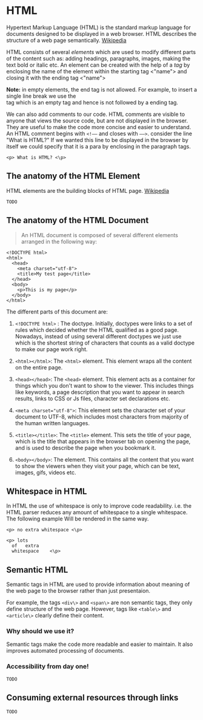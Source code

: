 # HTML

Hypertext Markup Language (HTML) is the standard markup language for documents designed to be displayed in a web browser. HTML describes the structure of a web page semantically. [Wikipedia](https://en.wikipedia.org/wiki/HTML)

HTML consists of several *elements* which are used to modify different parts of the content such as: adding headings, paragraphs, images, making the text bold or italic etc. An element can be created with the help of a *tag* by enclosing the name of the element within the starting tag <"name"> and closing it with the ending tag <\"name"> 

**Note:** in empty elements, the end tag is not allowed. For example, to insert a single line break we use the <br> tag which is an empty tag and hence is not followed by a ending tag.

We can also add comments to our code. HTML comments are visible to anyone that views the source code, but are not displayed in the browser. They are useful to make the code more concise and easier to understand. An HTML comment begins with ```<!––``` and closes with ```––>```.
consider the line "What is HTML?"
If we wanted this line to be displayed in the browser by itself we could specify that it is a para by enclosing in the paragraph tags. 

``` <p> What is HTML? <\p> ```
    
## The anatomy of the HTML Element

HTML elements are the building blocks of HTML page. [Wikipedia](https://en.wikipedia.org/wiki/HTML)


    TODO
## The anatomy of the HTML Document
> An HTML document is composed of several different elements arranged in the following way:
```
<!DOCTYPE html>
<html>
  <head>
    <meta charset="utf-8">
    <title>My test page</title>
  </head>
  <body>
    <p>This is my page</p>
  </body>
</html>
```
 
 The different parts of this document are:
 1. `<!DOCTYPE html>` : The doctype. Initially, doctypes were links to a set of rules which decided whether the HTML qualified as a good page. Nowadays, instead of using several different doctypes we just use <!DOCTYPE html> which is the shortest string of characters that counts as a valid doctype to make our page work right.   

2. `<html></html>`: The `<html>` element. This element wraps all the content on the entire page.   

3. `<head></head>`: The `<head>` element. This element acts as a container for things which you don't want to show to the viewer.   This includes things like keywords, a page description that you want to appear in search results, links to CSS or Js files, character set declarations etc.  
4. `<meta charset="utf-8">`: This element sets the character set of your document to UTF-8, which includes most characters from majority of  the human written languages.
5. `<title></title>`: The `<title>` element. This sets the title of your page, which is the title that appears in the browser tab on opening the page, and is used to describe the page when you bookmark it.
6. `<body></body>`: The <body> element. This contains all the content that you want to show the viewers when they visit your page, which can be text, images, gifs, videos etc.  

## Whitespace in HTML
In HTML the use of whitespace is only to improve code readability. i.e. the HTML parser reduces any amount of whitespace to a single whitespace. The following example Will be rendered in the same way.

 ```
 <p> no extra whitespace <\p>
 
 <p> lots 
   of   extra   
   whitespace    <\p>
 ```

## Semantic HTML
Semantic tags in HTML are used to provide information about meaning of the web page to the browser rather than just presentaion. 

For example, the tags `<div\>` and `<span\>` are non semantic tags, they only define structure of the web page. However, tags like `<table\>` and `<article\>` clearly define their content.

### Why should we use it?
Semantic tags make the code more readable and easier to maintain. It also improves automated processing of documents.

### Accessibility from day one!
    TODO
## Consuming external resources through links
    TODO
